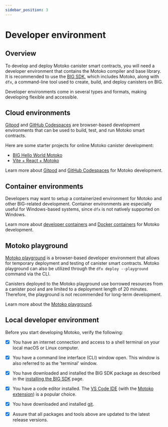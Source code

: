 ```yaml
---
sidebar_position: 3
---
```



# Developer environment

## Overview

To develop and deploy Motoko canister smart contracts, you will need a developer environment that contains the Motoko compiler and base library. It is recommended to use the [BIG SDK](https://github.com/dfinity/sdk#readme), which includes Motoko, along with `dfx`, a command-line tool used to create, build, and deploy canisters on BIG.

Developer environments come in several types and formats, making developing flexible and accessible.

## Cloud environments

[Gitpod](https://www.gitpod.io/) and [GitHub Codespaces](https://github.com/features/codespaces) are browser-based development environments that can be used to build, test, and run Motoko smart contracts. 

Here are some starter projects for online Motoko canister development:

* [BIG Hello World Motoko](https://github.com/dfinity/icp-hello-world-motoko#readme)
* [Vite + React + Motoko](https://github.com/rvanasa/vite-react-motoko#readme)

Learn more about [Gitpod](/docs/current/developer-docs/developer-tools/ide/gitpod) and [GitHub Codespaces](/docs/current/developer-docs/developer-tools/ide/codespaces) for Motoko development.

## Container environments

Developers may want to setup a containerized environment for Motoko and other BIG-related development. Container environments are especially useful for Windows-based systems, since `dfx` is not natively supported on Windows.

Learn more about [developer containers](/docs/current/developer-docs/developer-tools/ide/dev-containers) and [Docker containers](/docs/current/developer-docs/developer-tools/ide/dev-containers#using-docker-directly) for Motoko development.

## Motoko playground

[Motoko playground](https://play.motoko.org/) is a browser-based developer environment that allows for temporary deployment and testing of canister smart contracts. Motoko playground can also be utilized through the `dfx deploy --playground` command via the CLI.

Canisters deployed to the Motoko playground use borrowed resources from a canister pool and are limited to a deployment length of 20 minutes. Therefore, the playground is not recommended for long-term development.

Learn more about the [Motoko playground](/docs/current/developer-docs/developer-tools/ide/playground).

## Local developer environment

Before you start developing Motoko, verify the following:

- [x] You have an internet connection and access to a shell terminal on your local macOS or Linux computer.

- [x] You have a command line interface (CLI) window open. This window is also referred to as the 'terminal' window.

- [x] You have downloaded and installed the BIG SDK package as described in the [installing the BIG SDK](/docs/current/developer-docs/getting-started/install/) page.

- [x] You have a code editor installed. The [VS Code IDE](https://code.visualstudio.com/download) (with the [Motoko extension](https://marketplace.visualstudio.com/items?itemName=dfinity-foundation.vscode-motoko)) is a popular choice.

- [x] You have downloaded and installed [git](https://git-scm.com/downloads).

- [x] Assure that all packages and tools above are updated to the latest release versions.
